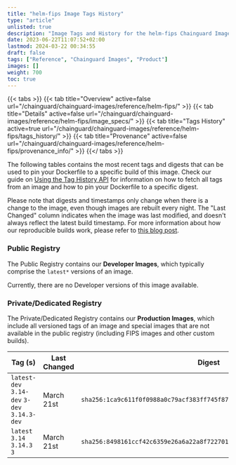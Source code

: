 ```yaml
---
title: "helm-fips Image Tags History"
type: "article"
unlisted: true
description: "Image Tags and History for the helm-fips Chainguard Image"
date: 2023-06-22T11:07:52+02:00
lastmod: 2024-03-22 00:34:55
draft: false
tags: ["Reference", "Chainguard Images", "Product"]
images: []
weight: 700
toc: true
---
```


{{< tabs >}}
{{< tab title="Overview" active=false url="/chainguard/chainguard-images/reference/helm-fips/" >}}
{{< tab title="Details" active=false url="/chainguard/chainguard-images/reference/helm-fips/image_specs/" >}}
{{< tab title="Tags History" active=true url="/chainguard/chainguard-images/reference/helm-fips/tags_history/" >}}
{{< tab title="Provenance" active=false url="/chainguard/chainguard-images/reference/helm-fips/provenance_info/" >}}
{{</ tabs >}}

The following tables contains the most recent tags and digests that can be used to pin your Dockerfile to a specific build of this image. Check our guide on [Using the Tag History API](/chainguard/chainguard-images/using-the-tag-history-api/) for information on how to fetch all tags from an image and how to pin your Dockerfile to a specific digest.

Please note that digests and timestamps only change when there is a change to the image, even though images are rebuilt every night. The "Last Changed" column indicates when the image was last modified, and doesn't always reflect the latest build timestamp. For more information about how our reproducible builds work, please refer to [this blog post](https://www.chainguard.dev/unchained/reproducing-chainguards-reproducible-image-builds).

### Public Registry
The Public Registry contains our **Developer Images**, which typically comprise the `latest*` versions of an image.

Currently, there are no Developer versions of this image available.

### Private/Dedicated Registry
The Private/Dedicated Registry contains our **Production Images**, which include all versioned tags of an image and special images that are not available in the public registry (including FIPS images and other custom builds).

| Tag (s)                                       | Last Changed | Digest                                                                    |
|-----------------------------------------------|--------------|---------------------------------------------------------------------------|
|  `latest-dev` `3.14-dev` `3-dev` `3.14.3-dev` | March 21st   | `sha256:1ca9c611f0f0988a0c79acf383ff745f87c1876d52f7cdbb60d32926164ff9c3` |
|  `latest` `3.14` `3.14.3` `3`                 | March 21st   | `sha256:8498161ccf42c6359e26a6a22a8f7227011e0132bab2bad2225b5c6537c08f45` |

